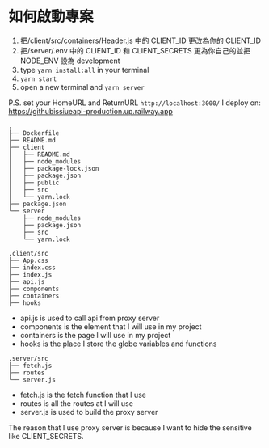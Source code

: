 # 如何啟動專案

1. 把/client/src/containers/Header.js 中的 CLIENT_ID 更改為你的 CLIENT_ID
2. 把/server/.env 中的 CLIENT_ID 和 CLIENT_SECRETS 更為你自己的並把 NODE_ENV 設為 development
3. type `yarn install:all` in your terminal
4. `yarn start`
5. open a new terminal and `yarn server`

P.S. set your HomeURL and ReturnURL `http://localhost:3000/`
I deploy on:
https://githubissiueapi-production.up.railway.app

```
.
├── Dockerfile
├── README.md
├── client
│   ├── README.md
│   ├── node_modules
│   ├── package-lock.json
│   ├── package.json
│   ├── public
│   ├── src
│   └── yarn.lock
├── package.json
└── server
    ├── node_modules
    ├── package.json
    ├── src
    └── yarn.lock
```

```
.client/src
├── App.css
├── index.css
├── index.js
├── api.js
├── components
├── containers
├── hooks
```

- api.js is used to call api from proxy server
- components is the element that I will use in my project
- containers is the page I will use in my project
- hooks is the place I store the globe variables and functions

```
.server/src
├── fetch.js
├── routes
└── server.js
```

- fetch.js is the fetch function that I use
- routes is all the routes at I will use
- server.js is used to build the proxy server

The reason that I use proxy server is because I want to hide the sensitive like CLIENT_SECRETS.
